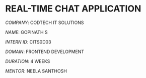 # REAL-TIME CHAT APPLICATION

*COMPANY*: CODTECH IT SOLUTIONS

*NAME*: GOPINATH S

*INTERN ID*: CITS0D03

*DOMAIN*: FRONTEND DEVELOPMENT

*DURATION*: 4 WEEKS

*MENTOR*: NEELA SANTHOSH
